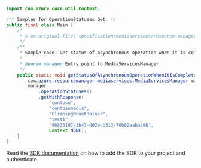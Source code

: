 ```java
import com.azure.core.util.Context;

/** Samples for OperationStatuses Get. */
public final class Main {
    /*
     * x-ms-original-file: specification/mediaservices/resource-manager/Microsoft.Media/stable/2021-11-01/examples/asset-tracks-operation-status-by-id-terminal-state-failed.json
     */
    /**
     * Sample code: Get status of asynchronous operation when it is completed with error.
     *
     * @param manager Entry point to MediaServicesManager.
     */
    public static void getStatusOfAsynchronousOperationWhenItIsCompletedWithError(
        com.azure.resourcemanager.mediaservices.MediaServicesManager manager) {
        manager
            .operationStatuses()
            .getWithResponse(
                "contoso",
                "contosomedia",
                "ClimbingMountRainer",
                "text1",
                "86835197-3b47-402e-b313-70b82eaba296",
                Context.NONE);
    }
}
```

Read the [SDK documentation](https://github.com/Azure/azure-sdk-for-java/blob/azure-resourcemanager-mediaservices_2.0.0/sdk/mediaservices/azure-resourcemanager-mediaservices/README.md) on how to add the SDK to your project and authenticate.
